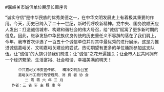 #嘉峪关市诚信单位展示长廊序言

“诚实守信”是中华民族的优秀美德之一，在中华文明发展史上有着极其重要的作用。今天，历史已跨入了二十一世纪，新时代呼唤新精神。党中央、国务院顺天应人发出：打造诚信城市、构建和谐社会的伟大号召，给“诚信”赋寓了更多新时期的信息。因此，继承发扬中华民族优良传统的历史重任义不容辞的落在了我们肩上。今年，我市首次评选了一百五十个诚信单位并对其中最优秀的进行展示。这是为推进诚信嘉峪关、文明嘉峪关建设的尝试，热切期望有更多的单位踊跃参加这支队伍。让“诚信”的大旗引领我们前进；让“诚信”之花开遍雄关；让全市人民共同拥有一个经济繁荣、生活富裕、社会和谐、幸福美满的明天！

          中共嘉峪关市委宣传部、  精神文明办公室
          嘉峪关市工商行政管理局、消 费 者 协 会
             二 零 零 六 年 三 月
       作者：三 省 轩 主 程 康 年
